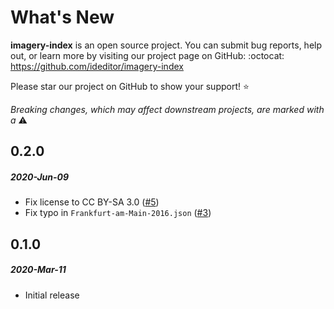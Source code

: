 # What's New

**imagery-index** is an open source project. You can submit bug reports, help out,
or learn more by visiting our project page on GitHub:  :octocat: https://github.com/ideditor/imagery-index

Please star our project on GitHub to show your support! :star:

_Breaking changes, which may affect downstream projects, are marked with a_ :warning:


<!--
# A.B.C
##### YYYY-MMM-DD
*

[#xxx]: https://github.com/ideditor/imagery-index/issues/xxx
-->

## 0.2.0
##### 2020-Jun-09
* Fix license to CC BY-SA 3.0 ([#5])
* Fix typo in `Frankfurt-am-Main-2016.json` ([#3])

[#5]: https://github.com/ideditor/imagery-index/issues/5
[#3]: https://github.com/ideditor/imagery-index/issues/3


## 0.1.0
##### 2020-Mar-11
* Initial release
